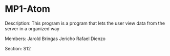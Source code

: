 # MP1-Atom
Description: This program is a program that lets the user view data from the server in a organized way

Members: Jarold Bringas
         Jericho Rafael Dienzo
         
Section: S12

